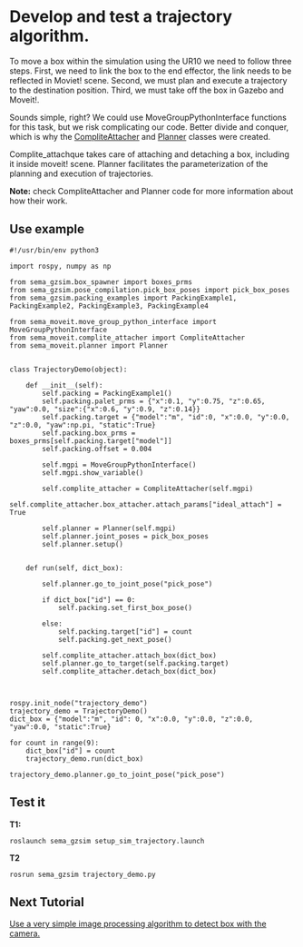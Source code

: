 # Develop and test a trajectory algorithm.

To move a box within the simulation using the UR10 we need to follow three steps. First, we need to link the box to the end effector, the link needs to be reflected in Moviet! scene. Second, we must plan and execute a trajectory to the destination position. Third, we must take off the box in Gazebo and Moveit!.

Sounds simple, right? We could use MoveGroupPythonInterface functions for this task, but we risk complicating our code. Better divide and conquer, which is why the [CompliteAttacher](https://github.com/MonkyDCristian/SEMA_Sim/blob/main/sema_ws/src/sema_moveit/src/sema_moveit/complite_attacher.py) and [Planner](https://github.com/MonkyDCristian/SEMA_Sim/blob/main/sema_ws/src/sema_moveit/src/sema_moveit/planner.py) classes were created.

Complite_attachque takes care of attaching and detaching a box, including it inside moveit! scene. Planner facilitates the parameterization of the planning and execution of trajectories. 

**Note:** check CompliteAttacher and Planner code for more information about how their work.

## Use example
```
#!/usr/bin/env python3

import rospy, numpy as np

from sema_gzsim.box_spawner import boxes_prms
from sema_gzsim.pose_compilation.pick_box_poses import pick_box_poses
from sema_gzsim.packing_examples import PackingExample1, PackingExample2, PackingExample3, PackingExample4

from sema_moveit.move_group_python_interface import MoveGroupPythonInterface
from sema_moveit.complite_attacher import CompliteAttacher
from sema_moveit.planner import Planner


class TrajectoryDemo(object):
	
	def __init__(self):
		self.packing = PackingExample1()
		self.packing.palet_prms = {"x":0.1, "y":0.75, "z":0.65, "yaw":0.0, "size":{"x":0.6, "y":0.9, "z":0.14}}
		self.packing.target = {"model":"m", "id":0, "x":0.0, "y":0.0, "z":0.0, "yaw":np.pi, "static":True}
		self.packing.box_prms = boxes_prms[self.packing.target["model"]]
		self.packing.offset = 0.004

		self.mgpi = MoveGroupPythonInterface()
		self.mgpi.show_variable()

		self.complite_attacher = CompliteAttacher(self.mgpi)
		self.complite_attacher.box_attacher.attach_params["ideal_attach"] =  True

		self.planner = Planner(self.mgpi)
		self.planner.joint_poses = pick_box_poses
		self.planner.setup()


	def run(self, dict_box):
		
		self.planner.go_to_joint_pose("pick_pose")
		
		if dict_box["id"] == 0:
			self.packing.set_first_box_pose()
		
		else:
			self.packing.target["id"] = count
			self.packing.get_next_pose()

		self.complite_attacher.attach_box(dict_box)
		self.planner.go_to_target(self.packing.target)
		self.complite_attacher.detach_box(dict_box)
		


rospy.init_node("trajectory_demo")
trajectory_demo = TrajectoryDemo()
dict_box = {"model":"m", "id": 0, "x":0.0, "y":0.0, "z":0.0, "yaw":0.0, "static":True}

for count in range(9):
    dict_box["id"] = count
    trajectory_demo.run(dict_box)

trajectory_demo.planner.go_to_joint_pose("pick_pose")
```

## Test it
**T1:**
```
roslaunch sema_gzsim setup_sim_trajectory.launch
```
**T2**
```
rosrun sema_gzsim trajectory_demo.py 
```

## Next Tutorial 
[Use a very simple image processing algorithm to detect box with the camera.](https://github.com/MonkyDCristian/SEMA_Sim/blob/main/documentation/box_detector.md)
